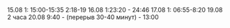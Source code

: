 15.08
1: 15:00-15:35
2:18-19
16.08
1:23:20 - 24:46
17.08
1: 06:55-8:20
19.08
2 часа
20.08
9:40 - (перерыв 30-40 минут) - 13:00

